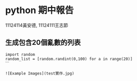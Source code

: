 # python 期中報告   
11124114黃安德,  11124111王志節
## 生成包含20個亂數的列表
```
import random
random_list = [random.randint(0,100) for a in range(20)]
ˋˋˋ

![Example Images](test實作.jpg)






